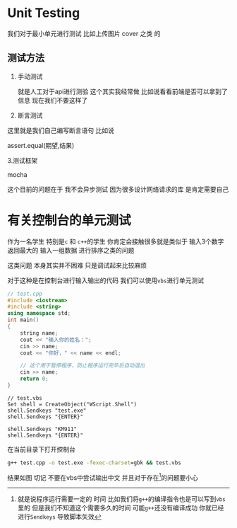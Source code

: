 # Unit Testing

我们对于最小单元进行测试 比如上传图片 cover 之类 的 



## 测试方法

1.   手动测试

     就是人工对于api进行测验 这个其实我经常做 比如说看看前端是否可以拿到了信息 现在我们不要这样了  

2.   断言测试

这里就是我们自己编写断言语句 比如说 

assert.equal(期望,结果)

3.测试框架

mocha 

这个目前的问题在于 我不会异步测试 因为很多设计网络请求的库 是肯定需要自己



# 有关控制台的单元测试

作为一名学生 特别是`c` 和 `c++`的学生 你肯定会接触很多就是类似于 输入3个数字 返回最大的 输入一组数据 进行排序之类的问题 

这类问题 本身其实并不困难 只是调试起来比较麻烦 

对于这种是在控制台进行输入输出的代码 我们可以使用`vbs`进行单元测试 

```cpp
// test.cpp
#include <iostream>
#include <string>
using namespace std;
int main()
{
    string name;
    cout << "输入你的姓名：";
    cin >> name;
    cout << "你好，" << name << endl;

    // 这个用于暂停程序，防止程序运行完毕后自动退出
    cin >> name;
    return 0;
}
```

```vbs
// test.vbs
Set shell = CreateObject("WScript.Shell")
shell.Sendkeys "test.exe"
shell.Sendkeys "{ENTER}"

shell.Sendkeys "KM911"
shell.Sendkeys "{ENTER}"
```

在当前目录下打开控制台

```cmd
g++ test.cpp -o test.exe -fexec-charset=gbk && test.vbs
```

结果如图 	切记 不要在vbs中尝试输出中文 并且对于存在[^阻塞]的问题要小心



[^阻塞]: 就是说程序运行需要一定的 时间 比如我们将`g++`的编译指令也是可以写到`vbs`里的 但是我们不知道这个需要多久的时间 可能`g++`还没有编译成功 你就已经进行`Sendkeys` 导致脚本失效



